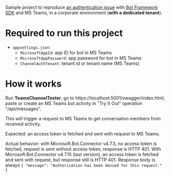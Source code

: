 Sample project to reproduce [an authentication issue](https://stackoverflow.com/q/70333150/249742) with [Bot Framework SDK](https://github.com/microsoft/botbuilder-dotnet) and MS Teams, in a corporate environment (**with a dedicated tenant**).

# Required to run this project

- `appsettings.json`: 
  - `MicrosoftAppId`: app ID for bot in MS Teams
  - `MicrosoftAppPassword`: app password for bot in MS Teams
  - `ChannelAuthTenant`: tenant id or tenant name (MS Teams)

# How it works

Run **TeamsChannelTester**, go to https://localhost:5001/swagger/index.html, paste or create an MS Teams bot activity in "Try It Out" operation "/api/messages". 

This will trigger a request to MS Teams to get conversation members from received activity.

Expected: an access token is fetched and sent with request to MS Teams.

Actual behavior: with Microsoft.Bot.Connector v4.7.3, no access token is fetched, request is sent without access token, response is HTTP 401. With Microsoft.Bot.Connector v4.7.15 (last version), an access token is fetched and sent with request, but response still is HTTP 401. Response body is always `{ "message": "Authorization has been denied for this request." }`

